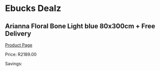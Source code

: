 
# Ebucks Dealz
## Arianna Floral Bone Light blue 80x300cm + Free Delivery
[Product Page](https://www.ebucks.com/web/shop/productSelected.do?prodId=1210586279&catId=1209942441)

Price: R2189.00

Savings: 


	